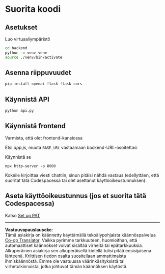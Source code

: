 <!--
CO_OP_TRANSLATOR_METADATA:
{
  "original_hash": "a7b7f54b13f9e6683a844d173ffdd766",
  "translation_date": "2025-08-29T01:28:43+00:00",
  "source_file": "9-chat-project/solution/README.md",
  "language_code": "fi"
}
-->
# Suorita koodi

## Asetukset

Luo virtuaaliympäristö

```sh
cd backend
python -m venv venv
source ./venv/bin/activate
```

## Asenna riippuvuudet

```sh
pip install openai flask flask-cors 
```

## Käynnistä API

```sh
python api.py
```

## Käynnistä frontend

Varmista, että olet frontend-kansiossa

Etsi *app.js*, muuta `BASE_URL` vastaamaan backend-URL-osoitettasi

Käynnistä se

```
npx http-server -p 8000
```

Kokeile kirjoittaa viesti chattiin, sinun pitäisi nähdä vastaus (edellyttäen, että suoritat tätä Codespacessa tai olet asettanut käyttöoikeustunnuksen).

## Aseta käyttöoikeustunnus (jos et suorita tätä Codespacessa)

Katso [Set up PAT](https://docs.github.com/en/authentication/keeping-your-account-and-data-secure/managing-your-personal-access-tokens)

---

**Vastuuvapauslauseke**:  
Tämä asiakirja on käännetty käyttämällä tekoälypohjaista käännöspalvelua [Co-op Translator](https://github.com/Azure/co-op-translator). Vaikka pyrimme tarkkuuteen, huomioithan, että automaattiset käännökset voivat sisältää virheitä tai epätarkkuuksia. Alkuperäinen asiakirja sen alkuperäisellä kielellä tulisi pitää ensisijaisena lähteenä. Kriittisen tiedon osalta suositellaan ammattimaista ihmiskäännöstä. Emme ole vastuussa väärinkäsityksistä tai virhetulkinnoista, jotka johtuvat tämän käännöksen käytöstä.